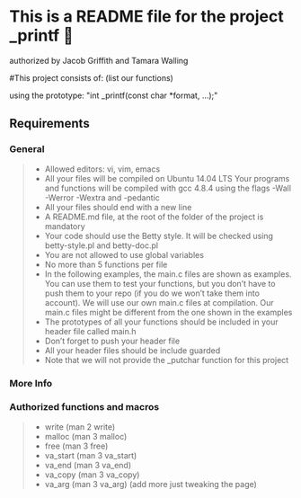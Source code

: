 # This is a README file for the project _printf :page_facing_up:

authorized by Jacob Griffith and Tamara Walling

#This project consists of:
(list our functions)

using the prototype: "int _printf(const char *format, ...);"

## Requirements

### General

> - Allowed editors: vi, vim, emacs
> - All your files will be compiled on Ubuntu 14.04 LTS
Your programs and functions will be compiled with gcc 4.8.4 using the flags -Wall -Werror -Wextra and -pedantic
> - All your files should end with a new line
> - A README.md file, at the root of the folder of the project is mandatory
> - Your code should use the Betty style. It will be checked using betty-style.pl and betty-doc.pl
> - You are not allowed to use global variables
> - No more than 5 functions per file
> - In the following examples, the main.c files are shown as examples. You can use them to test your functions, but you don’t have to push them to your repo (if you do we won’t take them into account). We will use our own main.c files at compilation. Our main.c files might be different from the one shown in the examples
> - The prototypes of all your functions should be included in your header file called main.h
> - Don’t forget to push your header file
> - All your header files should be include guarded
> - Note that we will not provide the _putchar function for this project


### More Info

### Authorized functions and macros

> - write (man 2 write)
> - malloc (man 3 malloc)
> - free (man 3 free)
> - va_start (man 3 va_start)
> - va_end (man 3 va_end)
> - va_copy (man 3 va_copy)
> - va_arg (man 3 va_arg)
(add more just tweaking the page)
